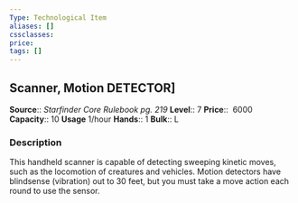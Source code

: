 ```yaml
---
Type: Technological Item
aliases: []
cssclasses:
price: 
tags: []
---
```


## Scanner, Motion DETECTOR]

**Source**:: _Starfinder Core Rulebook pg. 219_
**Level**:: 7
**Price**::  6000
**Capacity**:: 10 **Usage** 1/hour
**Hands**:: 1
**Bulk**:: L

### Description

This handheld scanner is capable of detecting sweeping kinetic moves, such as the locomotion of creatures and vehicles. Motion detectors have blindsense (vibration) out to 30 feet, but you must take a move action each round to use the sensor.
